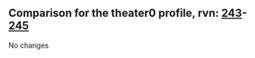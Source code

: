## Comparison for the theater0 profile, rvn: [243](https://github.com/PRO100KatYT/FortniteProfileRevisions/tree/main/profiles/theater0/243%20theater0.json)-[245](https://github.com/PRO100KatYT/FortniteProfileRevisions/tree/main/profiles/theater0/245%20theater0.json)

No changes
